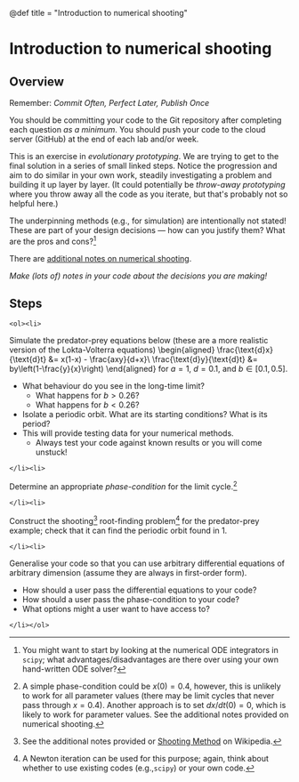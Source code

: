 @def title = "Introduction to numerical shooting"

# Introduction to numerical shooting

## Overview

Remember: *Commit Often, Perfect Later, Publish Once*

You should be committing your code to the Git repository after completing
each question *as a minimum*. You should push your code to the cloud server (GitHub) at the end of each lab and/or week.

This is an exercise in *evolutionary prototyping*. We are trying to get
to the final solution in a series of small linked steps. Notice the
progression and aim to do similar in your own work, steadily investigating a
problem and building it up layer by layer. (It could potentially be
*throw-away prototyping* where you throw away all the code as you
iterate, but that's probably not so helpful here.)

The underpinning methods (e.g., for simulation) are intentionally not stated!
These are part of your design decisions &mdash; how can you justify them? What
are the pros and cons?[^1]

There are [additional notes on numerical shooting](/assets/odes/shooting.pdf).

*Make (lots of) notes in your code about the decisions you are making!*

[^1]: You might want to start by looking at the numerical ODE integrators in `scipy`; what advantages/disadvantages are there over using your own hand-written ODE solver?

## Steps

~~~
<ol><li>
~~~

Simulate the predator-prey equations below (these are a more
realistic version of the Lokta-Volterra equations)
\begin{aligned}
  \frac{\text{d}x}{\text{d}t} &= x(1-x) - \frac{axy}{d+x}\\
  \frac{\text{d}y}{\text{d}t} &= by\left(1-\frac{y}{x}\right)
\end{aligned}
for $a=1$, $d=0.1$, and $b\in[0.1,0.5]$.

* What behaviour do you see in the long-time limit?
  * What happens for $b>0.26$?
  * What happens for $b<0.26$?
* Isolate a periodic orbit. What are its starting conditions? What is its period?
* This will provide testing data for your numerical methods.
  * Always test your code against known results or you will come unstuck!

~~~
</li><li>
~~~

Determine an appropriate *phase-condition* for the limit cycle.[^2]

~~~
</li><li>
~~~

Construct the shooting[^3] root-finding problem[^4] for the predator-prey example; check that it can find the periodic orbit found in 1.

~~~
</li><li>
~~~

Generalise your code so that you can use arbitrary differential equations of arbitrary dimension (assume they are always in first-order form).

* How should a user pass the differential equations to your code?
* How should a user pass the phase-condition to your code?
* What options might a user want to have access to?

~~~
</li></ol>
~~~

[^2]: A simple phase-condition could be $x(0)=0.4$, however, this is unlikely to work for all parameter values (there may be limit cycles that never pass through $x=0.4$). Another approach is to set $dx/dt(0) = 0$, which is likely to work for parameter values. See the additional notes provided on numerical shooting.
[^3]: See the additional notes provided or [Shooting Method](https://en.wikipedia.org/wiki/Shooting_method) on Wikipedia.
[^4]: A Newton iteration can be used for this purpose; again, think about whether to use existing codes (e.g.,`scipy`) or your own code.
